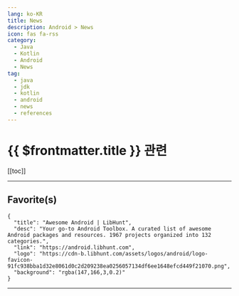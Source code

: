 ```yaml
---
lang: ko-KR
title: News
description: Android > News
icon: fas fa-rss
category: 
  - Java
  - Kotlin
  - Android
  - News
tag: 
  - java
  - jdk
  - kotlin
  - android
  - news
  - references
---
```


# {{ $frontmatter.title }} 관련

[[toc]]

---

## Favorite(s)

```component VPCard
{
  "title": "Awesome Android | LibHunt",
  "desc": "Your go-to Android Toolbox. A curated list of awesome Android packages and resources. 1967 projects organized into 132 categories.",
  "link": "https://android.libhunt.com",
  "logo": "https://cdn-b.libhunt.com/assets/logos/android/logo-favicon-91fc938bba1d32e8061d0c2d209238ea0256057134df6ee1648efcd449f21070.png",
  "background": "rgba(147,166,3,0.2)"
}
```

---

<TagLinks/>
